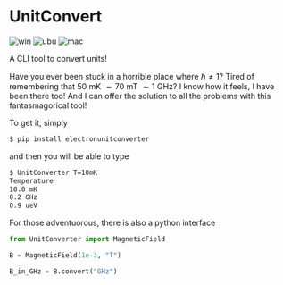 # UnitConvert

![win](https://github.com/LorenzoPeri17/UnitConverter/actions/workflows/Windows.yaml/badge.svg)
![ubu](https://github.com/LorenzoPeri17/UnitConverter/actions/workflows/Ubuntu.yaml/badge.svg)
![mac](https://github.com/LorenzoPeri17/UnitConverter/actions/workflows/macOS.yaml/badge.svg)

A CLI tool to convert units!

Have you ever been stuck in a horrible place where $\hbar \neq 1$?
Tired of remembering that $50$ mK $\sim 70$ mT $\sim 1$ GHz?
I know how it feels, I have been there too! And I can offer the solution to all the problems with this fantasmagorical tool!

To get it, simply

``` bash
$ pip install electronunitconverter
```

and then you will be able to type 

``` bash
$ UnitConverter T=10mK
Temperature
10.0 mK
0.2 GHz
0.9 ueV
```

For those adventuorous, there is also a python interface

``` python
from UnitConverter import MagneticField

B = MagneticField(1e-3, "T")

B_in_GHz = B.convert("GHz")
```
